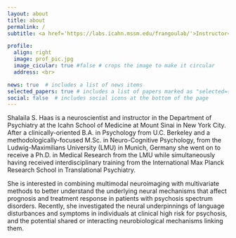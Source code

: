 ```yaml
---
layout: about
title: about
permalink: /
subtitle: <a href='https://labs.icahn.mssm.edu/frangoulab/'>Instructor</a> — Department of Psychiatry — Icahn School of Medicine at Mount Sinai

profile:
  align: right
  image: prof_pic.jpg
  image_cicular: true #false # crops the image to make it circular
  address: <br>  

news: true  # includes a list of news items
selected_papers: true # includes a list of papers marked as "selected={true}"
social: false  # includes social icons at the bottom of the page
---
```


Shalaila S. Haas is a neuroscientist and instructor in the Department of Psychiatry at the Icahn School of Medicine at Mount Sinai in New York City. After a clinically-oriented B.A. in Psychology from U.C. Berkeley and a methodologically-focused M.Sc. in Neuro-Cognitive Psychology, from the Ludwig-Maximilians University (LMU) in Munich, Germany she went on to receive a Ph.D. in Medical Research from the LMU while simultaneously having received interdisciplinary training from the International Max Planck Research School in Translational Psychiatry.

She is interested in combining multimodal neuroimaging with multivariate methods to better understand the underlying neural mechanisms that affect prognosis and treatment response in patients with psychosis spectrum disorders. Recently, she investigated the neural underpinnings of language disturbances and symptoms in individuals at clinical high risk for psychosis, and the potential shared or interacting neurobiological mechanisms linking them. 

